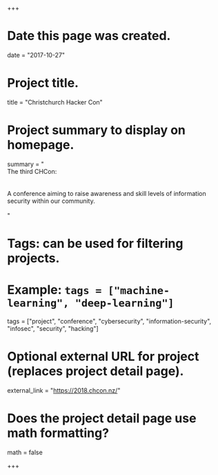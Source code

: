 +++
# Date this page was created.
date = "2017-10-27"

# Project title.
title = "Christchurch Hacker Con"

# Project summary to display on homepage.
summary = "<br>The third CHCon: <br><br><br> A conference aiming to raise awareness and skill levels of information security within our community.<br><br>"

# Tags: can be used for filtering projects.
# Example: `tags = ["machine-learning", "deep-learning"]`
tags = ["project", "conference", "cybersecurity", "information-security", "infosec", "security", "hacking"]

# Optional external URL for project (replaces project detail page).
external_link = "https://2018.chcon.nz/"

# Does the project detail page use math formatting?
math = false

+++
